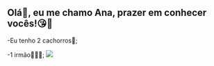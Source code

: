 ## Olá👋, eu me chamo Ana, prazer em conhecer vocês!😘💋


-Eu tenho 2 cachorros🦮;

-1 irmão🧒🧔‍♂;
![](https://media1.tenor.com/m/ehlY_E-SD7kAAAAd/gera-sebo-aesthetic.gif)
